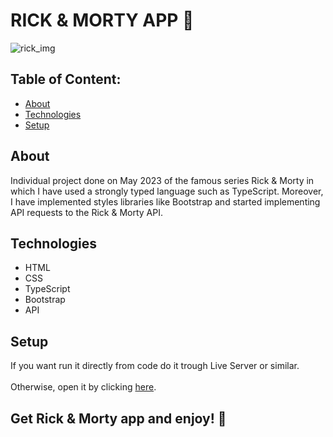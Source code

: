 # RICK & MORTY APP 📱


![rick_img](https://github.com/ali-hourag/rick-morty-api/assets/131694498/4d2c6085-6610-4efd-b0a5-5963b172cb45)


## Table of Content:

- [About](#about)
- [Technologies](#technologies)
- [Setup](#setup)

## About
Individual project done on May 2023 of the famous series Rick & Morty in which I have used a strongly typed language such as TypeScript.
Moreover, I have implemented styles libraries like Bootstrap and started implementing API requests to the Rick & Morty API.


## Technologies
- HTML
- CSS
- TypeScript
- Bootstrap
- API


## Setup
If you want run it directly from code do it trough Live Server or similar.
<br/>
<br/>
Otherwise, open it by clicking <a href="https://rick-morty-api-eight.vercel.app/">here<a/>.

## Get Rick & Morty app and enjoy! 📱
